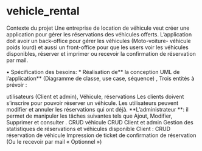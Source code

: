 # vehicle_rental
Contexte du projet
Une entreprise de location de véhicule veut créer une application pour gérer les réservations des véhicules offerts. L’application doit avoir un back-office pour gérer les véhicules (Moto-voiture- véhicule poids lourd) et aussi un front-office pour que les users voir les véhicules disponibles, réserver et imprimer ou recevoir la confirmation de réservation par mail.

• Spécification des besoins: * Réalisation de** la conception UML de l’application** (Diagramme de classe, use case, séquence) , Trois entités à prévoir :

utilisateurs (Client et admin), Véhicule, réservations
Les clients doivent s’inscrire pour pouvoir réserver un véhicule.
Les utilisateurs peuvent modifier et annuler les réservations qui ont déjà.
**L’administrateur **: il permet de manipuler les tâches suivantes tels que Ajout, Modifier, Supprimer et consulter .
CRUD véhicule
CRUD Client et admin
Gestion des statistiques de réservations et véhicules disponible
Client :
CRUD réservation de véhicule
Impression de ticket de confirmation de réservation (Ou le recevoir par mail « Optionnel »)
